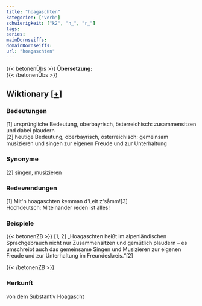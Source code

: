 ```yaml
---
title: "hoagaschten"
kategorien: ["Verb"]
schwierigkeit: ["k2", "h_", "r_"]
tags:
series:
mainDornseiffs:
domainDornseiffs:
url: "hoagaschten"
---
```


{{< betonenÜbs >}}
**Übersetzung:**  
{{< /betonenÜbs >}}

## Wiktionary [[+](https://de.wiktionary.org/wiki/hoagaschten)]

### Bedeutungen
[1] ursprüngliche Bedeutung, oberbayrisch, österreichisch: zusammensitzen und dabei plaudern  
[2] heutige Bedeutung, oberbayrisch, österreichisch: gemeinsam musizieren und singen zur eigenen Freude und zur Unterhaltung  

### Synonyme
[2] singen, musizieren  

### Redewendungen
[1] Mit'n hoagaschten kemman d'Leit z'såmm![3]  
Hochdeutsch: Miteinander reden ist alles!  

### Beispiele
{{< betonenZB >}}
[1, 2] „Hoagaschten heißt im alpenländischen Sprachgebrauch nicht nur Zusammensitzen und gemütlich plaudern – es umschreibt auch das gemeinsame Singen und Musizieren zur eigenen Freude und zur Unterhaltung im Freundeskreis.“[2]  

{{< /betonenZB >}}
### Herkunft
von dem Substantiv Hoagascht  


